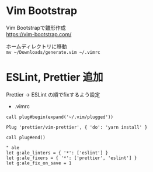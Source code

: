 # Vim Bootstrap

Vim Bootstrapで雛形作成  
https://vim-bootstrap.com/  

ホームディレクトリに移動  
```mv ~/Downloads/generate.vim ~/.vimrc```

# ESLint, Prettier 追加

Prettier -> ESLint の順でfixするよう設定  

- .vimrc
```
call plug#begin(expand('~/.vim/plugged'))

Plug 'prettier/vim-prettier', { 'do': 'yarn install' }

call plug#end()

" ale
let g:ale_linters = { '*': ['eslint'] }
let g:ale_fixers = { '*': ['prettier', 'eslint'] }
let g:ale_fix_on_save = 1
```
